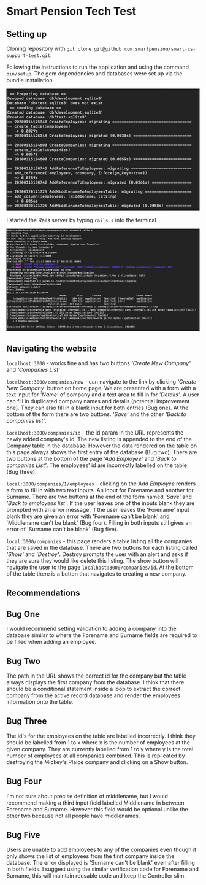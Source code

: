 # Smart Pension Tech Test

## Setting up

Cloning repository with `git clone git@github.com:smartpension/smart-cs-support-test.git`.

Following the instructions to run the application and using the command `bin/setup`. The gem dependencies and databases were set up via the bundle installation.

![Image of database installation](./images/database-setup.png)

I started the Rails server by typing `rails s` into the terminal.

![Image of starting rails](./images/starting-rails.png)

## Navigating the website

`localhost:3000` - works fine and has two buttons *'Create New Company'* and *'Companies List'*

`localhost:3000/companies/new` - can navigate to the link by clicking *'Create New Company'* button on home page. We are presented with a form with a text input for *'Name'* of company and a text area to fill in for *'Details'*. A user can fill in duplicated company names and details (potential improvement one). They can also fill in a blank input for both entries (Bug one). At the bottom of the form there are two buttons. *'Save'* and the other *'Back to companies list'*.

`localhost:3000/companies/id` - the id param in the URL represents the newly added company's id. The new listing is appended to the end of the Company table in the database. However the data rendered on the table on this page always shows the first entry of the database (Bug two). There are two buttons at the bottom of the page *'Add Employee'* and *'Back to companies List'*. The employees' id are incorrectly labelled on the table (Bug three).

`local:3000/companies/1/employees` - clicking on the *Add Employee* renders a form to fill in with two text inputs. An input for Forename and another for Surname. There are two buttons at the end of the form named *'Save'* and *'Back to employees list'*. If the user leaves one of the inputs blank they are prompted with an error message. If the user leaves the 'Forename' input blank they are given an error with 'Forename can't be blank' and 'Middlename can't be blank' (Bug four). Filling in both inputs still gives an error of 'Surname can't be blank' (Bug five).

`local:3000/companies` - this page renders a table listing all the companies that are saved in the database. There are two buttons for each listing called *'Show'* and *'Destroy'*. Destroy prompts the user with an alert and asks if they are sure they would like delete this listing. The show button will navigate the user to the page `localhost:3000/companies/id`. At the bottom of the table there is a button that navigates to creating a new company.

## Recommendations

## Bug One

I would recommend setting validation to adding a company into the database similar to where the Forename and Surname fields are required to be filled when adding an employee.

## Bug Two

The path in the URL shows the correct id for the company but the table always displays the first company from the database. I think that there should be a conditional statement inside a loop to extract the correct company from the active record database and render the employees information onto the table.

## Bug Three

The id's for the employees on the table are labelled incorrectly. I think they should be labelled from 1 to x where x is the number of employees at the given company. They are currently labelled from 1 to y where y is the total number of employees at all companies combined. This is replicated by destroying the Mickey's Plaice company and clicking on a Show button.

## Bug Four

I'm not sure about precise definition of middlename, but I would recommend making a third input field labelled Middlename in between Forename and Surname. However this field would be optional unlike the other two because not all people have middlenames.

## Bug Five

Users are unable to add employees to any of the companies even though it only shows the list of employees from the first company inside the database. The error displayed is 'Surname can't be blank' even after filling in both fields. I suggest using the similar verification code for Forename and Surname, this will maintain reusable code and keep the Controller slim.

